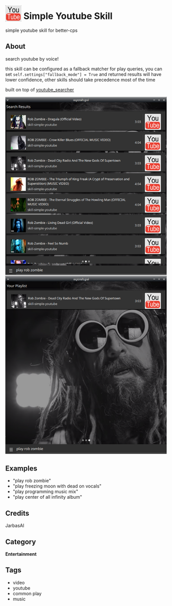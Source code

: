 # <img src='./ui/ytube.jpg' width='50' height='50' style='vertical-align:bottom'/> Simple Youtube Skill

simple youtube skill for better-cps

## About

search youtube by voice!

this skill can be configured as a fallback matcher for play queries, 
you can set `self.settings["fallback_mode"] = True` and returned results will have lower confidence, 
other skills should take precedence most of the time

built on top of [youtube_searcher](https://github.com/HelloChatterbox/youtube_searcher)

![](./gui.png)
![](./gui2.png)

## Examples
* "play rob zombie"
* "play freezing moon with dead on vocals"
* "play programming music mix"
* "play center of all infinity album"

## Credits
JarbasAl

## Category
**Entertainment**

## Tags
- video
- youtube
- common play
- music

